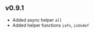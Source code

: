 
v0.9.1
----------------------------
* Added async helper `all`
* Added helper functions `isFn`, `isUndef`